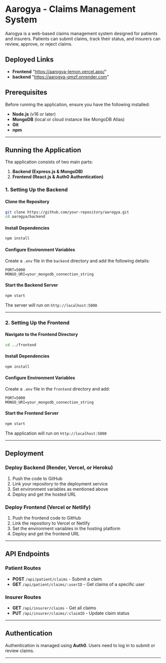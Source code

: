 # Aarogya - Claims Management System

Aarogya is a web-based claims management system designed for patients and insurers. Patients can submit claims, track their status, and insurers can review, approve, or reject claims.

## Deployed Links
- **Frontend** "https://aarogya-lemon.vercel.app/"
- **backend** "https://aarogya-qmzf.onrender.com"

## Prerequisites
Before running the application, ensure you have the following installed:
- **Node.js** (v16 or later)
- **MongoDB** (local or cloud instance like MongoDB Atlas)
- **Git**
- **npm** 

---

## Running the Application
The application consists of two main parts:
1. **Backend (Express.js & MongoDB)**
2. **Frontend (React.js & Auth0 Authentication)**

### 1. Setting Up the Backend

#### Clone the Repository
```sh
git clone https://github.com/your-repository/aarogya.git
cd aarogya/backend
```

#### Install Dependencies
```sh
npm install
```

#### Configure Environment Variables
Create a `.env` file in the `backend` directory and add the following details:
```
PORT=5000
MONGO_URI=your_mongodb_connection_string

```

#### Start the Backend Server
```sh
npm start
```
The server will run on `http://localhost:5000`

---

### 2. Setting Up the Frontend

#### Navigate to the Frontend Directory
```sh
cd ../frontend
```

#### Install Dependencies
```sh
npm install
```

#### Configure Environment Variables
Create a `.env` file in the `frontend` directory and add:
```
PORT=5000
MONGO_URI=your_mongodb_connection_string
```

#### Start the Frontend Server
```sh
npm start
```
The application will run on `http://localhost:5000`

---

## Deployment
### Deploy Backend (Render, Vercel, or Heroku)
1. Push the code to GitHub
2. Link your repository to the deployment service
3. Set environment variables as mentioned above
4. Deploy and get the hosted URL

### Deploy Frontend (Vercel or Netlify)
1. Push the frontend code to GitHub
2. Link the repository to Vercel or Netlify
3. Set the environment variables in the hosting platform
4. Deploy and get the frontend URL

---

## API Endpoints
### Patient Routes
- **POST** `/api/patient/claims` - Submit a claim
- **GET** `/api/patient/claims/:userID` - Get claims of a specific user

### Insurer Routes
- **GET** `/api/insurer/claims` - Get all claims
- **PUT** `/api/insurer/claims/:claimID` - Update claim status

---

## Authentication
Authentication is managed using **Auth0**. Users need to log in to submit or review claims.

---




